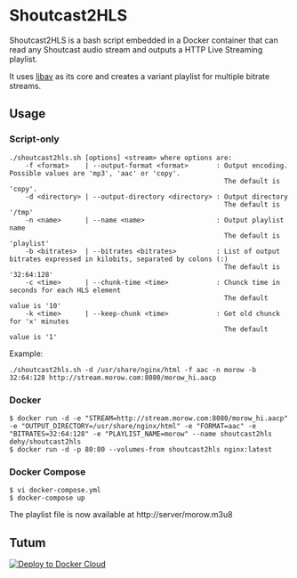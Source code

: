 Shoutcast2HLS
===============

Shoutcast2HLS is a bash script embedded in a Docker container that can read any
Shoutcast audio stream and outputs a HTTP Live Streaming playlist.

It uses [libav](http://libav.org) as its core and creates a variant playlist for multiple bitrate streams.

## Usage

### Script-only

    ./shoutcast2hls.sh [options] <stream> where options are:
        -f <format>    | --output-format <format>       : Output encoding. Possible values are 'mp3', 'aac' or 'copy'.
                                                          The default is 'copy'.
        -d <directory> | --output-directory <directory> : Output directory
                                                          The default is '/tmp'
        -n <name>      | --name <name>                  : Output playlist name
                                                          The default is 'playlist'
        -b <bitrates>  | --bitrates <bitrates>          : List of output bitrates expressed in kilobits, separated by colons (:)
                                                          The default is '32:64:128'
        -c <time>      | --chunk-time <time>            : Chunck time in seconds for each HLS element
                                                          The default value is '10'
        -k <time>      | --keep-chunk <time>            : Get old chunck for 'x' minutes
                                                          The default value is '1'

Example:

    ./shoutcast2hls.sh -d /usr/share/nginx/html -f aac -n morow -b 32:64:128 http://stream.morow.com:8080/morow_hi.aacp

### Docker

    $ docker run -d -e "STREAM=http://stream.morow.com:8080/morow_hi.aacp" -e "OUTPUT_DIRECTORY=/usr/share/nginx/html" -e "FORMAT=aac" -e "BITRATES=32:64:128" -e "PLAYLIST_NAME=morow" --name shoutcast2hls dehy/shoutcast2hls
    $ docker run -d -p 80:80 --volumes-from shoutcast2hls nginx:latest

### Docker Compose

    $ vi docker-compose.yml
    $ docker-compose up

The playlist file is now available at http://server/morow.m3u8

## Tutum

[![Deploy to Docker Cloud](https://files.cloud.docker.com/images/deploy-to-dockercloud.svg)](https://cloud.docker.com/stack/deploy/?repo=https://github.com/dehy/shoutcast2hls.git)
